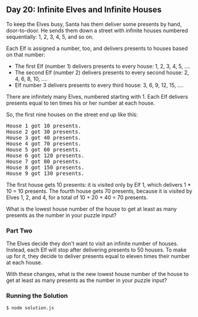 ## Day 20: Infinite Elves and Infinite Houses

To keep the Elves busy, Santa has them deliver some presents by hand, door-to-door. He sends
them down a street with infinite houses numbered sequentially: 1, 2, 3, 4, 5, and so on.

Each Elf is assigned a number, too, and delivers presents to houses based on that number:

- The first Elf (number 1) delivers presents to every house: 1, 2, 3, 4, 5, ....
- The second Elf (number 2) delivers presents to every second house: 2, 4, 6, 8, 10, ....
- Elf number 3 delivers presents to every third house: 3, 6, 9, 12, 15, ....

There are infinitely many Elves, numbered starting with 1. Each Elf delivers presents equal
to ten times his or her number at each house.

So, the first nine houses on the street end up like this:

<pre>
House 1 got 10 presents.
House 2 got 30 presents.
House 3 got 40 presents.
House 4 got 70 presents.
House 5 got 60 presents.
House 6 got 120 presents.
House 7 got 80 presents.
House 8 got 150 presents.
House 9 got 130 presents.
</pre>

The first house gets 10 presents: it is visited only by Elf 1, which delivers 1 * 10 = 10 presents.
The fourth house gets 70 presents, because it is visited by Elves 1, 2, and 4, for a total of
10 + 20 + 40 = 70 presents.

What is the lowest house number of the house to get at least as many presents as
the number in your puzzle input?

### Part Two

The Elves decide they don't want to visit an infinite number of houses. Instead,
each Elf will stop after delivering presents to 50 houses. To make up for it,
they decide to deliver presents equal to eleven times their number at each house.

With these changes, what is the new lowest house number of the house to get at
least as many presents as the number in your puzzle input?

### Running the Solution

    $ node solution.js
